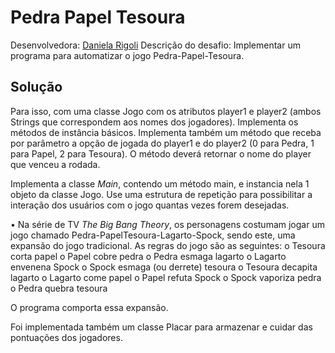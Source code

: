 # Pedra Papel Tesoura

Desenvolvedora: [Daniela Rigoli](https://www.linkedin.com/in/daniela-rigoli-304b9b190/)
Descrição do desafio: Implementar um programa para automatizar o jogo Pedra-Papel-Tesoura.

## Solução

Para isso, com uma classe Jogo com os atributos player1 e player2 (ambos Strings que correspondem aos nomes dos jogadores). Implementa os métodos de instância básicos. Implementa também um método que receba por parâmetro a opção de jogada do player1 e do player2 (0 para Pedra, 1 para Papel, 2 para Tesoura). O método deverá retornar o nome do player que venceu a rodada.

Implementa a classe _Main_, contendo um método main, e instancia nela 1 objeto da classe Jogo. Use uma estrutura de repetição para possibilitar a interação dos usuários com o jogo quantas vezes forem desejadas.

• Na série de TV _The Big Bang Theory_, os personagens costumam jogar um jogo chamado Pedra-PapelTesoura-Lagarto-Spock, sendo este, uma expansão do jogo tradicional. As regras do jogo são as seguintes:
o Tesoura corta papel
o Papel cobre pedra
o Pedra esmaga lagarto
o Lagarto envenena Spock
o Spock esmaga (ou derrete) tesoura
o Tesoura decapita lagarto
o Lagarto come papel
o Papel refuta Spock
o Spock vaporiza pedra
o Pedra quebra tesoura

O programa comporta essa expansão.

Foi implementada também um classe Placar para armazenar e cuidar das pontuações dos jogadores.
